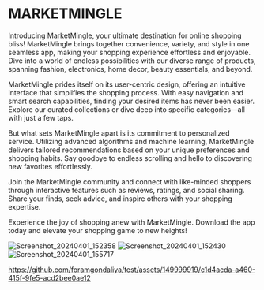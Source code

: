 # MARKETMINGLE

Introducing MarketMingle, your ultimate destination for online shopping bliss! MarketMingle brings together convenience, variety, and style in one seamless app, making your shopping experience effortless and enjoyable. Dive into a world of endless possibilities with our diverse range of products, spanning fashion, electronics, home decor, beauty essentials, and beyond.

MarketMingle prides itself on its user-centric design, offering an intuitive interface that simplifies the shopping process. With easy navigation and smart search capabilities, finding your desired items has never been easier. Explore our curated collections or dive deep into specific categories—all with just a few taps.

But what sets MarketMingle apart is its commitment to personalized service. Utilizing advanced algorithms and machine learning, MarketMingle delivers tailored recommendations based on your unique preferences and shopping habits. Say goodbye to endless scrolling and hello to discovering new favorites effortlessly.

Join the MarketMingle community and connect with like-minded shoppers through interactive features such as reviews, ratings, and social sharing. Share your finds, seek advice, and inspire others with your shopping expertise.

Experience the joy of shopping anew with MarketMingle. Download the app today and elevate your shopping game to new heights!

![Screenshot_20240401_152358](https://github.com/foramgondaliya/test/assets/149999919/c9de2b9d-8984-4933-8923-38573d916aeb)
![Screenshot_20240401_152430](https://github.com/foramgondaliya/test/assets/149999919/884a9b6d-6afc-45bf-bc6d-902fc9e56256)
![Screenshot_20240401_155717](https://github.com/foramgondaliya/test/assets/149999919/50f1d9c7-cf24-4d12-95ab-fd801bed0aed)




https://github.com/foramgondaliya/test/assets/149999919/c1d4acda-a460-415f-9fe5-acd2bee0ae12





